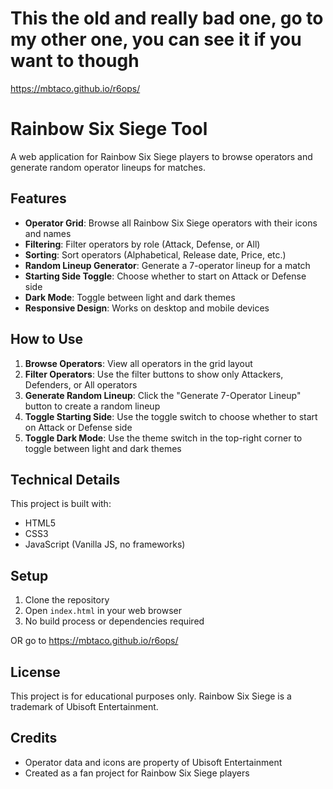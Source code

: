 # This the old and really bad one, go to my other one, you can see it if you want to though
https://mbtaco.github.io/r6ops/

# Rainbow Six Siege Tool

A web application for Rainbow Six Siege players to browse operators and generate random operator lineups for matches.

## Features

- **Operator Grid**: Browse all Rainbow Six Siege operators with their icons and names
- **Filtering**: Filter operators by role (Attack, Defense, or All)
- **Sorting**: Sort operators (Alphabetical, Release date, Price, etc.)
- **Random Lineup Generator**: Generate a 7-operator lineup for a match
- **Starting Side Toggle**: Choose whether to start on Attack or Defense side
- **Dark Mode**: Toggle between light and dark themes
- **Responsive Design**: Works on desktop and mobile devices

## How to Use

1. **Browse Operators**: View all operators in the grid layout
2. **Filter Operators**: Use the filter buttons to show only Attackers, Defenders, or All operators
3. **Generate Random Lineup**: Click the "Generate 7-Operator Lineup" button to create a random lineup
4. **Toggle Starting Side**: Use the toggle switch to choose whether to start on Attack or Defense side
5. **Toggle Dark Mode**: Use the theme switch in the top-right corner to toggle between light and dark themes

## Technical Details

This project is built with:
- HTML5
- CSS3
- JavaScript (Vanilla JS, no frameworks)

## Setup

1. Clone the repository
2. Open `index.html` in your web browser
3. No build process or dependencies required
   
OR
go to https://mbtaco.github.io/r6ops/
  

## License

This project is for educational purposes only. Rainbow Six Siege is a trademark of Ubisoft Entertainment.

## Credits

- Operator data and icons are property of Ubisoft Entertainment
- Created as a fan project for Rainbow Six Siege players 
